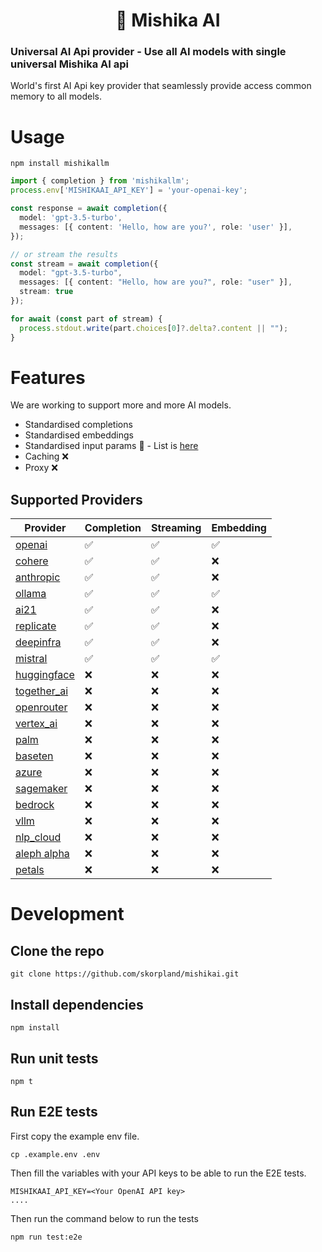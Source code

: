<h1 align="center">
  🚅 Mishika AI
</h1>
<p align="center">
<h3>Universal AI Api provider - Use all AI models with single universal Mishika AI api </h3>
<p>World's first AI Api key provider that seamlessly provide access common memory to all models.</p>
</p>

# Usage

```
npm install mishikallm
```

```ts
import { completion } from 'mishikallm';
process.env['MISHIKAAI_API_KEY'] = 'your-openai-key';

const response = await completion({
  model: 'gpt-3.5-turbo',
  messages: [{ content: 'Hello, how are you?', role: 'user' }],
});

// or stream the results
const stream = await completion({
  model: "gpt-3.5-turbo",
  messages: [{ content: "Hello, how are you?", role: "user" }],
  stream: true
});

for await (const part of stream) {
  process.stdout.write(part.choices[0]?.delta?.content || "");
}
```

# Features
We are working to support more and more AI models.

* Standardised completions
* Standardised embeddings
* Standardised input params 🚧 - List is [here](/docs/input-params.md)
* Caching ❌
* Proxy ❌

## Supported Providers
| Provider | Completion | Streaming | Embedding
| ------------- | ------------- | ------------- | ------------- |
| [openai](https://docs.21t.cc/docs/providers/openai)  | ✅ | ✅  | ✅ |
| [cohere](https://docs.21t.cc/docs/providers/cohere)  | ✅  | ✅  | ❌ |
| [anthropic](https://docs.21t.cc/docs/providers/anthropic)  | ✅ | ✅ | ❌ |
| [ollama](https://docs.21t.cc/docs/providers/ollama)  | ✅ | ✅ | ✅ |
| [ai21](https://docs.21t.cc/docs/providers/ai21)  | ✅ | ✅ | ❌ |
| [replicate](https://docs.21t.cc/docs/providers/replicate)  | ✅ | ✅ | ❌ |
| [deepinfra](https://docs.21t.cc/docs/providers/deepinfra)  | ✅ | ✅ | ❌ |
| [mistral](https://docs.21t.cc/docs/providers/mistral)  | ✅ | ✅ | ✅ |
| [huggingface](https://docs.21t.cc/docs/providers/huggingface)  | ❌ | ❌ | ❌ |
| [together_ai](https://docs.21t.cc/docs/providers/togetherai)  | ❌ | ❌ | ❌ |
| [openrouter](https://docs.21t.cc/docs/providers/openrouter)  | ❌ | ❌ | ❌ |
| [vertex_ai](https://docs.21t.cc/docs/providers/vertex)  | ❌ | ❌ | ❌ |
| [palm](https://docs.21t.cc/docs/providers/palm)  | ❌ | ❌ | ❌ |
| [baseten](https://docs.21t.cc/docs/providers/baseten)  | ❌ | ❌ | ❌ |
| [azure](https://docs.21t.cc/docs/providers/azure)  | ❌ | ❌ | ❌ |
| [sagemaker](https://docs.21t.cc/docs/providers/aws_sagemaker)  | ❌ | ❌ | ❌ |
| [bedrock](https://docs.21t.cc/docs/providers/bedrock)  | ❌ | ❌ | ❌ |
| [vllm](https://docs.21t.cc/docs/providers/vllm)  | ❌ | ❌ | ❌ |
| [nlp_cloud](https://docs.21t.cc/docs/providers/nlp_cloud)  | ❌ | ❌ | ❌ |
| [aleph alpha](https://docs.21t.cc/docs/providers/aleph_alpha)  | ❌ | ❌ | ❌ |
| [petals](https://docs.21t.cc/docs/providers/petals)  | ❌ | ❌ | ❌ |

# Development

## Clone the repo
```
git clone https://github.com/skorpland/mishikai.git
```

## Install dependencies
```
npm install
```

## Run unit tests
```
npm t
```

## Run E2E tests
First copy the example env file.

```
cp .example.env .env
```

Then fill the variables with your API keys to be able to run the E2E tests.

```
MISHIKAAI_API_KEY=<Your OpenAI API key>
....
```

Then run the command below to run the tests
```
npm run test:e2e
```